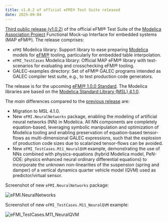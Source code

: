 ```yaml
---
title: v1.0.2 of official eFMI® Test Suite released
date: 2025-09-04
---
```


[Third public release (v1.0.2)](https://github.com/modelica/efmi-testcases/releases/tag/v1.0.2) of the official eFMI® Test Suite of the [Modelica Association Project](https://modelica.org/projects.html) Functional Mock-up Interface for embedded systems (MAP eFMI®). The release comprises:
 - `eFMI` Modelica library: Support library to ease preparing [Modelica](https://modelica.org/modelicalanguage.html) models for [eFMI®](https://www.efmi-standard.org/) tooling, particularly for embedded table interpolation.
 - `eFMI_TestCases` Modelica library: Official MAP eFMI® library with test-scenarios for evaluating and crosschecking eFMI® tooling.
 - GALEC-examples directory: Set of eFMI® GALEC programs intended as GALEC compiler test suite, e.g., to test production code generators.

The release is for the upcoming [eFMI® 1.0.0 Standard](https://www.efmi-standard.org/). The Modelica libraries are based on the [Modelica Standard Library (MSL) 4.1.0](https://github.com/modelica/ModelicaStandardLibrary).

The _main_ differences compared to the [previous release](https://github.com/modelica/efmi-testcases/releases/tag/v1.0.1) are:
 - Migration to MSL 4.1.0.
 - New `eFMI.NeuralNetworks` package, enabling the modeling of artificial neural networks (NN) in Modelica. All NN components are completely equation-based, leveraging symbolic manipulation and optimization of Modelica tooling and enabling preservation of equation-based tensor-flows as multi-dimensional GALEC expressions, such that the explosion of production code sizes due to scalarized tensor-flows can be avoided.
 - New `eFMI_TestCases.M11_NeuralQVM` example, demonstrating the use of NNs combined with physics-equations (hybrid Modelica model, PeN-ODE: physics enhanced neural ordinary differential equations) to incorporate the unknown non-linearities of the suspension (spring and damper) of a vertical dynamics quarter vehicle model (QVM) used as predictor/virtual sensor.

Screenshot of new `eFMI.NeuralNetworks` package:

![eFMI.NeuralNetworks](/media/news/2025-09-04-1.png)

Screenshot of new `eFMI_TestCases.M11_NeuralQVM` example:

![eFMI_TestCases.M11_NeuralQVM](/media/news/2025-09-04-2.png)

